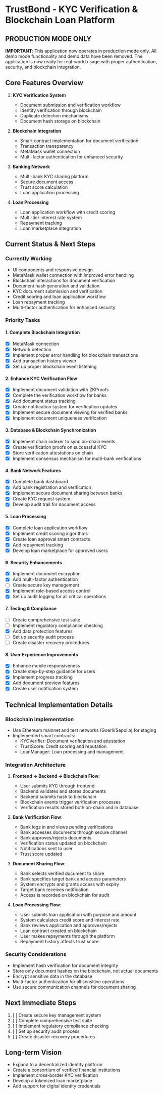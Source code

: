 
# TrustBond - KYC Verification & Blockchain Loan Platform

## PRODUCTION MODE ONLY

**IMPORTANT**: This application now operates in production mode only. All demo mode functionality and demo data have been removed. The application is now ready for real-world usage with proper authentication, security, and blockchain integration.

## Core Features Overview

1. **KYC Verification System**
   - Document submission and verification workflow
   - Identity verification through blockchain
   - Duplicate detection mechanisms
   - Document hash storage on blockchain

2. **Blockchain Integration**
   - Smart contract implementation for document verification
   - Transaction transparency
   - MetaMask wallet connection
   - Multi-factor authentication for enhanced security

3. **Banking Network**
   - Multi-bank KYC sharing platform
   - Secure document access
   - Trust score calculation
   - Loan application processing

4. **Loan Processing**
   - Loan application workflow with credit scoring
   - Multi-tier interest rate system
   - Repayment tracking
   - Loan marketplace integration

## Current Status & Next Steps

### Currently Working
- UI components and responsive design
- MetaMask wallet connection with improved error handling
- Blockchain interactions for document verification
- Document hash generation and validation
- KYC document submission and verification
- Credit scoring and loan application workflow
- Loan repayment tracking
- Multi-factor authentication for enhanced security

### Priority Tasks

#### 1. Complete Blockchain Integration
- [x] MetaMask connection
- [x] Network detection
- [x] Implement proper error handling for blockchain transactions
- [x] Add transaction history viewer
- [x] Set up proper blockchain event listening

#### 2. Enhance KYC Verification Flow
- [x] Implement document validation with ZKProofs
- [x] Complete the verification workflow for banks
- [x] Add document status tracking
- [x] Create notification system for verification updates
- [x] Implement secure document viewing for verified banks
- [x] Implement document uniqueness verification

#### 3. Database & Blockchain Synchronization
- [x] Implement chain indexer to sync on-chain events
- [x] Create verification proofs on successful KYC
- [x] Store verification attestations on chain
- [x] Implement consensus mechanism for multi-bank verifications

#### 4. Bank Network Features
- [x] Complete bank dashboard
- [x] Add bank registration and verification
- [x] Implement secure document sharing between banks
- [x] Create KYC request system
- [x] Develop audit trail for document access

#### 5. Loan Processing
- [x] Complete loan application workflow
- [x] Implement credit scoring algorithms
- [x] Create loan approval smart contracts
- [x] Add repayment tracking
- [x] Develop loan marketplace for approved users

#### 6. Security Enhancements
- [x] Implement document encryption
- [x] Add multi-factor authentication
- [ ] Create secure key management
- [x] Implement role-based access control
- [x] Set up audit logging for all critical operations

#### 7. Testing & Compliance
- [ ] Create comprehensive test suite
- [ ] Implement regulatory compliance checking
- [x] Add data protection features
- [ ] Set up security audit process
- [ ] Create disaster recovery procedures

#### 8. User Experience Improvements
- [x] Enhance mobile responsiveness
- [x] Create step-by-step guidance for users
- [x] Implement progress tracking
- [x] Add document preview features
- [x] Create user notification system

## Technical Implementation Details

### Blockchain Implementation
- Use Ethereum mainnet and test networks (Goerli/Sepolia) for staging
- Implemented smart contracts:
  - KYCVerifier: Document verification and attestation
  - TrustScore: Credit scoring and reputation
  - LoanManager: Loan processing and management

### Integration Architecture
1. **Frontend → Backend → Blockchain Flow**:
   - User submits KYC through frontend
   - Backend validates and stores documents
   - Backend submits hash to blockchain
   - Blockchain events trigger verification processes
   - Verification results stored both on-chain and in database

2. **Bank Verification Flow**:
   - Bank logs in and views pending verifications
   - Bank accesses documents through secure channel
   - Bank approves/rejects documents
   - Verification status updated on blockchain
   - Notifications sent to user
   - Trust score updated

3. **Document Sharing Flow**:
   - Bank selects verified document to share
   - Bank specifies target bank and access parameters
   - System encrypts and grants access with expiry
   - Target bank receives notification
   - Access is recorded on blockchain for audit

4. **Loan Processing Flow**:
   - User submits loan application with purpose and amount
   - System calculates credit score and interest rate
   - Bank reviews application and approves/rejects
   - Loan contract created on blockchain
   - User makes repayments through the platform
   - Repayment history affects trust score

### Security Considerations
- Implement hash verification for document integrity
- Store only document hashes on the blockchain, not actual documents
- Encrypt sensitive data in the database
- Multi-factor authentication for all sensitive operations
- Use secure communication channels for document sharing

## Next Immediate Steps

1. [ ] Create secure key management system
2. [ ] Complete comprehensive test suite
3. [ ] Implement regulatory compliance checking
4. [ ] Set up security audit process
5. [ ] Create disaster recovery procedures

## Long-term Vision
- Expand to a decentralized identity platform
- Create a consortium of verified financial institutions
- Implement cross-border KYC verification
- Develop a tokenized loan marketplace
- Add support for digital identity credentials
